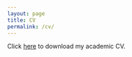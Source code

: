 ```yaml
---
layout: page
title: CV
permalink: /cv/
---
```


Click [here](/assets/CVeng_0421.pdf) to download my academic CV.